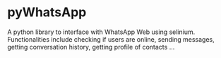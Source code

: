 # pyWhatsApp
A python library to interface with WhatsApp Web using selinium. Functionalities include checking if users are online, sending messages, getting conversation history, getting profile of contacts ...
